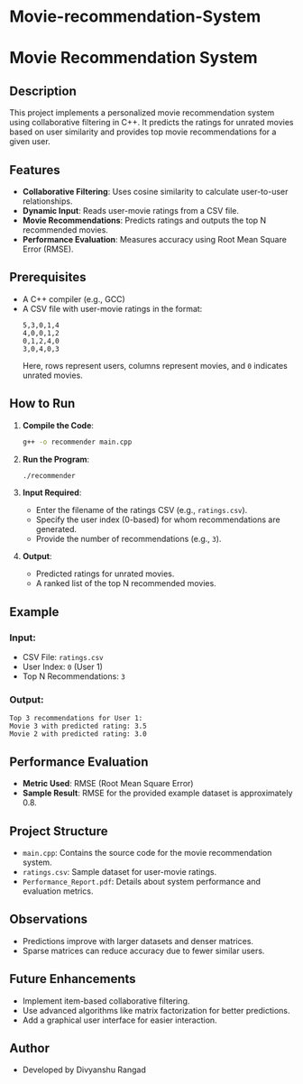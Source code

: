 # Movie-recommendation-System

# Movie Recommendation System

## Description
This project implements a personalized movie recommendation system using collaborative filtering in C++. It predicts the ratings for unrated movies based on user similarity and provides top movie recommendations for a given user.

## Features
- **Collaborative Filtering**: Uses cosine similarity to calculate user-to-user relationships.
- **Dynamic Input**: Reads user-movie ratings from a CSV file.
- **Movie Recommendations**: Predicts ratings and outputs the top N recommended movies.
- **Performance Evaluation**: Measures accuracy using Root Mean Square Error (RMSE).

## Prerequisites
- A C++ compiler (e.g., GCC)
- A CSV file with user-movie ratings in the format:
  ```
  5,3,0,1,4
  4,0,0,1,2
  0,1,2,4,0
  3,0,4,0,3
  ```
  Here, rows represent users, columns represent movies, and `0` indicates unrated movies.

## How to Run
1. **Compile the Code**:
   ```bash
   g++ -o recommender main.cpp
   ```

2. **Run the Program**:
   ```bash
   ./recommender
   ```

3. **Input Required**:
   - Enter the filename of the ratings CSV (e.g., `ratings.csv`).
   - Specify the user index (0-based) for whom recommendations are generated.
   - Provide the number of recommendations (e.g., `3`).

4. **Output**:
   - Predicted ratings for unrated movies.
   - A ranked list of the top N recommended movies.

## Example
### Input:
- CSV File: `ratings.csv`
- User Index: `0` (User 1)
- Top N Recommendations: `3`

### Output:
```
Top 3 recommendations for User 1:
Movie 3 with predicted rating: 3.5
Movie 2 with predicted rating: 3.0
```

## Performance Evaluation
- **Metric Used**: RMSE (Root Mean Square Error)
- **Sample Result**: RMSE for the provided example dataset is approximately 0.8.

## Project Structure
- `main.cpp`: Contains the source code for the movie recommendation system.
- `ratings.csv`: Sample dataset for user-movie ratings.
- `Performance_Report.pdf`: Details about system performance and evaluation metrics.

## Observations
- Predictions improve with larger datasets and denser matrices.
- Sparse matrices can reduce accuracy due to fewer similar users.

## Future Enhancements
- Implement item-based collaborative filtering.
- Use advanced algorithms like matrix factorization for better predictions.
- Add a graphical user interface for easier interaction.

## Author
- Developed by Divyanshu Rangad
